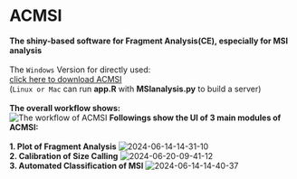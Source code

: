 # ACMSI
**The shiny-based software for Fragment Analysis(CE), especially for MSI analysis**<br><br>
The `Windows` Version for directly used:<br>
[click here to download ACMSI](https://szfile.haplox.net:7071/f/108c6e555eb7495ea72c/?dl=1 "windows version")<br>
(`Linux or Mac` can run **app.R** with **MSIanalysis.py** to build a server)
<br><br>
**The overall workflow shows:<br>**
![The workflow of ACMSI](https://github.com/CrazyJayyy/ACMSI/assets/173884768/61208972-613e-407d-b568-9404fc6b9295)
**Followings show the UI of 3 main modules of ACMSI:<br>**
**<br>1. Plot of Fragment Analysis**
![2024-06-14-14-31-10](https://github.com/CrazyJayyy/ACMSI/assets/173884768/5e9ba75a-36f1-43d4-b5f1-2393864e93c1)
**<br>2. Calibration of Size Calling**
![2024-06-20-09-41-12](https://github.com/CrazyJayyy/ACMSI/assets/173884768/0fef4888-25c2-4aff-b2db-95f990cfdcb3)
**<br>3. Automated Classification of MSI**
![2024-06-14-14-40-37](https://github.com/CrazyJayyy/ACMSI/assets/173884768/8b9592c5-bda1-48a2-8bb8-70c5afba498a)
